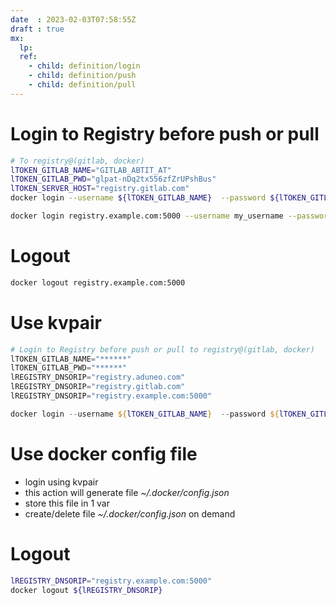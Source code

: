 ```yaml
---
date  : 2023-02-03T07:58:55Z
draft : true
mx:  
  lp:
  ref:
    - child: definition/login
    - child: definition/push
    - child: definition/pull
---
```


# Login to Registry before push or pull
```bash
# To registry@(gitlab, docker)
lTOKEN_GITLAB_NAME="GITLAB_ABTIT_AT"
lTOKEN_GITLAB_PWD="glpat-nDq2tx556zfZrUPshBus"
lTOKEN_SERVER_HOST="registry.gitlab.com"
docker login --username ${lTOKEN_GITLAB_NAME}  --password ${lTOKEN_GITLAB_PWD} ${lTOKEN_SERVER_HOST}

docker login registry.example.com:5000 --username my_username --password my_password
```

# Logout
```bash
docker logout registry.example.com:5000
```
# Use kvpair

```powershell
# Login to Registry before push or pull to registry@(gitlab, docker)
lTOKEN_GITLAB_NAME="******"
lTOKEN_GITLAB_PWD="******"
lREGISTRY_DNSORIP="registry.aduneo.com"
lREGISTRY_DNSORIP="registry.gitlab.com"
lREGISTRY_DNSORIP="registry.example.com:5000"

docker login --username ${lTOKEN_GITLAB_NAME}  --password ${lTOKEN_GITLAB_PWD} ${lREGISTRY_DNSORIP}
```

# Use docker config file
- login using kvpair
- this action will generate file *~/.docker/config.json*
- store this file in 1 var
- create/delete file *~/.docker/config.json* on demand

# Logout
```bash
lREGISTRY_DNSORIP="registry.example.com:5000"
docker logout ${lREGISTRY_DNSORIP}
```
